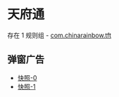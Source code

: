 # 天府通

存在 1 规则组 - [com.chinarainbow.tft](/src/apps/com.chinarainbow.tft.ts)

## 弹窗广告

- [快照-0](https://i.gkd.li/import/13269854)
- [快照-1](https://i.gkd.li/import/13468554)
